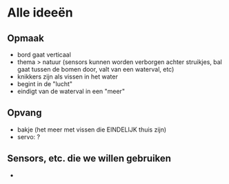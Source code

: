 # Alle ideeën

## Opmaak
* bord gaat verticaal
* thema > natuur (sensors kunnen worden verborgen achter struikjes, bal gaat tussen de bomen door, valt van een waterval, etc)
* knikkers zijn als vissen in het water
* begint in de "lucht"
* eindigt van de waterval in een "meer" 

## Opvang 
* bakje (het meer met vissen die EINDELIJK thuis zijn)
* servo: ?


## Sensors, etc. die we willen gebruiken
* 
